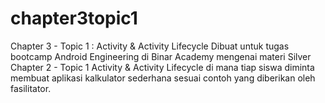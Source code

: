 # chapter3topic1
Chapter 3 - Topic 1 : Activity &amp; Activity Lifecycle
Dibuat untuk tugas bootcamp Android Engineering di Binar Academy mengenai materi Silver Chapter 2 - Topic 1 Activity & Activity Lifecycle di mana tiap siswa diminta membuat aplikasi kalkulator sederhana sesuai contoh yang diberikan oleh fasilitator.
